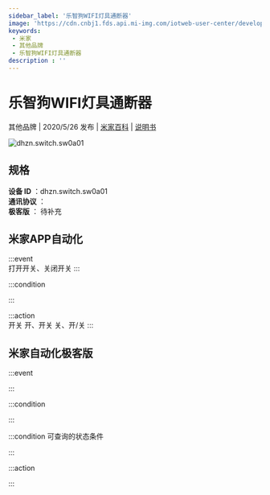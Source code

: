 ```yaml
---
sidebar_label: '乐智狗WIFI灯具通断器'
image: 'https://cdn.cnbj1.fds.api.mi-img.com/iotweb-user-center/developer_1679047766607kkfVZOqH.png?GalaxyAccessKeyId=AKVGLQWBOVIRQ3XLEW&Expires=9223372036854775807&Signature=4AGvvnu6eqRcP5RbGqp+BiwSdq8='
keywords: 
 - 米家
 - 其他品牌
 - 乐智狗WIFI灯具通断器
description : ''
---
```

# 乐智狗WIFI灯具通断器

其他品牌 | 2020/5/26 发布 | [米家百科](https://home.mi.com/webapp/content/baike/product/index.html?model=dhzn.switch.sw0a01) | [说明书](https://home.mi.com/views/introduction.html?model=dhzn.switch.sw0a01&region=cn)

![dhzn.switch.sw0a01](https://cdn.cnbj1.fds.api.mi-img.com/iotweb-user-center/developer_1679047766607kkfVZOqH.png?GalaxyAccessKeyId=AKVGLQWBOVIRQ3XLEW&Expires=9223372036854775807&Signature=4AGvvnu6eqRcP5RbGqp+BiwSdq8=)

## 规格  
> 
**设备 ID** ：dhzn.switch.sw0a01  
**通讯协议** ：  
**极客版**  ： 待补充 


## 米家APP自动化  

:::event  
打开开关、关闭开关
:::

:::condition  

:::

:::action   
开关 开、开关 关、开/关
:::

## 米家自动化极客版  

:::event  

:::

:::condition  

:::

:::condition 可查询的状态条件  

:::

:::action  

:::

        
